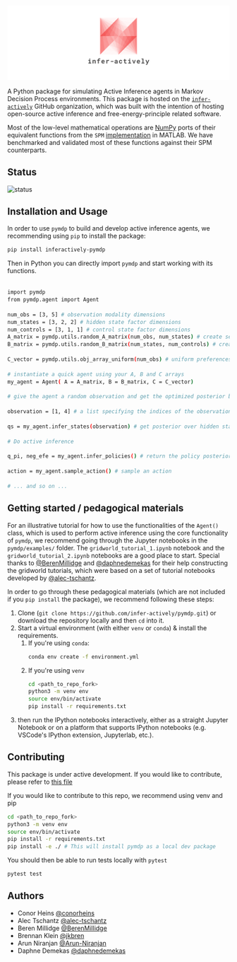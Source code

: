 
<p align='center'>
  <a href='https://github.com/infer-actively/pymdp'>
    <img src='.github/logo.png' />
  </a> 
</p>

A Python package for simulating Active Inference agents in Markov Decision Process environments. 
This package is hosted on the [`infer-actively`](https://github.com/infer-actively) GitHub organization, which was built with the intention of hosting open-source active inference and free-energy-principle related software.

Most of the low-level mathematical operations are [NumPy](https://github.com/numpy/numpy) ports of their equivalent functions from the `SPM` [implementation](https://www.fil.ion.ucl.ac.uk/spm/doc/) in MATLAB. We have benchmarked and validated most of these functions against their SPM counterparts.

## Status

![status](https://img.shields.io/badge/status-development-orange)

## Installation and Usage

In order to use `pymdp` to build and develop active inference agents, we recommending using `pip` to install the package:

```bash
pip install inferactively-pymdp
```

Then in Python you can directly import `pymdp` and start working with its functions.

```bash

import pymdp
from pymdp.agent import Agent

num_obs = [3, 5] # observation modality dimensions
num_states = [3, 2, 2] # hidden state factor dimensions
num_controls = [3, 1, 1] # control state factor dimensions
A_matrix = pymdp.utils.random_A_matrix(num_obs, num_states) # create sensory likelihood (A matrix)
B_matrix = pymdp.utils.random_B_matrix(num_states, num_controls) # create transition likelihood (B matrix)

C_vector = pymdp.utils.obj_array_uniform(num_obs) # uniform preferences

# instantiate a quick agent using your A, B and C arrays
my_agent = Agent( A = A_matrix, B = B_matrix, C = C_vector)

# give the agent a random observation and get the optimized posterior beliefs

observation = [1, 4] # a list specifying the indices of the observation, for each observation modality

qs = my_agent.infer_states(observation) # get posterior over hidden states (a multi-factor belief)

# Do active inference

q_pi, neg_efe = my_agent.infer_policies() # return the policy posterior and return (negative) expected free energies of each policy as well

action = my_agent.sample_action() # sample an action

# ... and so on ...
```


## Getting started / pedagogical materials

For an illustrative tutorial for how to use the functionalities of the `Agent()` class, which is used to perform active inference using the core functionality of `pymdp`, we recommend going through the Jupyter notebooks in the `pymdp/examples/` folder. The `gridworld_tutorial_1.ipynb` notebook and the `gridworld_tutorial_2.ipynb` notebooks are a good place to start. Special thanks to [@BerenMillidge](https://github.com/BerenMillidge) and [@daphnedemekas](https://github.com/daphnedemekas) for their help constructing the gridworld tutorials, which were based on a set of tutorial notebooks developed by [@alec-tschantz](https://github.com/alec-tschantz).

In order to go through these pedagogical materials (which are not included if you `pip install` the package), we recommend following these steps:

1. Clone (`git clone https://github.com/infer-actively/pymdp.git`) or download the repository locally and then `cd` into it.
2. Start a virtual environment (with either `venv` or `conda`) & install the requirements.
   1. If you're using `conda`:
      ```bash
      conda env create -f environment.yml
      ```
   2. If you're using `venv`
      ```bash
      cd <path_to_repo_fork>
      python3 -m venv env
      source env/bin/activate
      pip install -r requirements.txt
      ```
3. then run the IPython notebooks interactively, either as a straight Jupyter Notebook or on a platform that supports IPython notebooks (e.g. VSCode's IPython extension, Jupyterlab, etc.).

## Contributing

This package is under active development. If you would like to contribute, please refer to [this file](CONTRIBUTING.md)

If you would like to contribute to this repo, we recommend using venv and pip
```bash
cd <path_to_repo_fork>
python3 -m venv env
source env/bin/activate
pip install -r requirements.txt
pip install -e ./ # This will install pymdp as a local dev package
```

You should then be able to run tests locally with `pytest`
```bash
pytest test
```

## Authors

- Conor Heins [@conorheins](https://github.com/conorheins)
- Alec Tschantz [@alec-tschantz](https://github.com/alec-tschantz)
- Beren Millidge [@BerenMillidge](https://github.com/BerenMillidge)
- Brennan Klein [@jkbren](https://github.com/jkbren)
- Arun Niranjan [@Arun-Niranjan](https://github.com/Arun-Niranjan)
- Daphne Demekas [@daphnedemekas](https://github.com/daphnedemekas)
